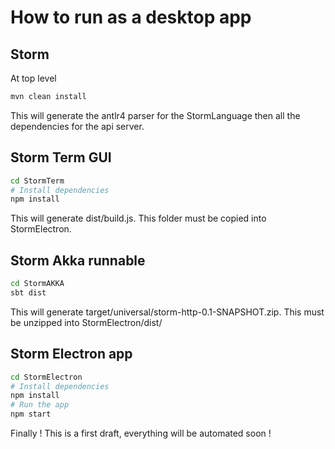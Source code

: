 # How to run as a desktop app

## Storm

At top level

```bash
mvn clean install
```

This will generate the antlr4 parser for the StormLanguage then all the dependencies for the api server.

## Storm Term GUI

```bash
cd StormTerm
# Install dependencies
npm install
```

This will generate dist/build.js.
This folder must be copied into StormElectron.

## Storm Akka runnable

```bash
cd StormAKKA
sbt dist
```

This will generate target/universal/storm-http-0.1-SNAPSHOT.zip.
This must be unzipped into StormElectron/dist/

## Storm Electron app

```bash
cd StormElectron
# Install dependencies
npm install
# Run the app
npm start
```

Finally ! This is a first draft, everything will be automated soon !
